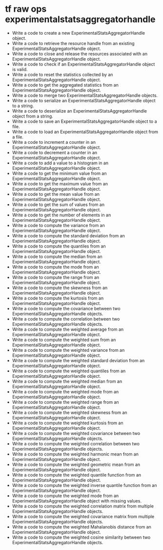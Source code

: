# tf raw ops experimentalstatsaggregatorhandle

- Write a code to create a new ExperimentalStatsAggregatorHandle object.
- Write a code to retrieve the resource handle from an existing ExperimentalStatsAggregatorHandle object.
- Write a code to close and release the resources associated with an ExperimentalStatsAggregatorHandle object.
- Write a code to check if an ExperimentalStatsAggregatorHandle object is valid.
- Write a code to reset the statistics collected by an ExperimentalStatsAggregatorHandle object.
- Write a code to get the aggregated statistics from an ExperimentalStatsAggregatorHandle object.
- Write a code to merge two ExperimentalStatsAggregatorHandle objects.
- Write a code to serialize an ExperimentalStatsAggregatorHandle object to a string.
- Write a code to deserialize an ExperimentalStatsAggregatorHandle object from a string.
- Write a code to save an ExperimentalStatsAggregatorHandle object to a file.
- Write a code to load an ExperimentalStatsAggregatorHandle object from a file.
- Write a code to increment a counter in an ExperimentalStatsAggregatorHandle object.
- Write a code to decrement a counter in an ExperimentalStatsAggregatorHandle object.
- Write a code to add a value to a histogram in an ExperimentalStatsAggregatorHandle object.
- Write a code to get the minimum value from an ExperimentalStatsAggregatorHandle object.
- Write a code to get the maximum value from an ExperimentalStatsAggregatorHandle object.
- Write a code to get the mean value from an ExperimentalStatsAggregatorHandle object.
- Write a code to get the sum of values from an ExperimentalStatsAggregatorHandle object.
- Write a code to get the number of elements in an ExperimentalStatsAggregatorHandle object.
- Write a code to compute the variance from an ExperimentalStatsAggregatorHandle object.
- Write a code to compute the standard deviation from an ExperimentalStatsAggregatorHandle object.
- Write a code to compute the quantiles from an ExperimentalStatsAggregatorHandle object.
- Write a code to compute the median from an ExperimentalStatsAggregatorHandle object.
- Write a code to compute the mode from an ExperimentalStatsAggregatorHandle object.
- Write a code to compute the range from an ExperimentalStatsAggregatorHandle object.
- Write a code to compute the skewness from an ExperimentalStatsAggregatorHandle object.
- Write a code to compute the kurtosis from an ExperimentalStatsAggregatorHandle object.
- Write a code to compute the covariance between two ExperimentalStatsAggregatorHandle objects.
- Write a code to compute the correlation between two ExperimentalStatsAggregatorHandle objects.
- Write a code to compute the weighted average from an ExperimentalStatsAggregatorHandle object.
- Write a code to compute the weighted sum from an ExperimentalStatsAggregatorHandle object.
- Write a code to compute the weighted variance from an ExperimentalStatsAggregatorHandle object.
- Write a code to compute the weighted standard deviation from an ExperimentalStatsAggregatorHandle object.
- Write a code to compute the weighted quantiles from an ExperimentalStatsAggregatorHandle object.
- Write a code to compute the weighted median from an ExperimentalStatsAggregatorHandle object.
- Write a code to compute the weighted mode from an ExperimentalStatsAggregatorHandle object.
- Write a code to compute the weighted range from an ExperimentalStatsAggregatorHandle object.
- Write a code to compute the weighted skewness from an ExperimentalStatsAggregatorHandle object.
- Write a code to compute the weighted kurtosis from an ExperimentalStatsAggregatorHandle object.
- Write a code to compute the weighted covariance between two ExperimentalStatsAggregatorHandle objects.
- Write a code to compute the weighted correlation between two ExperimentalStatsAggregatorHandle objects.
- Write a code to compute the weighted harmonic mean from an ExperimentalStatsAggregatorHandle object.
- Write a code to compute the weighted geometric mean from an ExperimentalStatsAggregatorHandle object.
- Write a code to compute the weighted quantile function from an ExperimentalStatsAggregatorHandle object.
- Write a code to compute the weighted inverse quantile function from an ExperimentalStatsAggregatorHandle object.
- Write a code to compute the weighted mode from an ExperimentalStatsAggregatorHandle object with missing values.
- Write a code to compute the weighted correlation matrix from multiple ExperimentalStatsAggregatorHandle objects.
- Write a code to compute the weighted covariance matrix from multiple ExperimentalStatsAggregatorHandle objects.
- Write a code to compute the weighted Mahalanobis distance from an ExperimentalStatsAggregatorHandle object.
- Write a code to compute the weighted cosine similarity between two ExperimentalStatsAggregatorHandle objects.